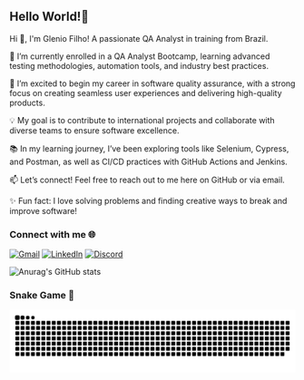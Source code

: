 ## Hello World!👋

Hi 👋, I'm Glenio Filho! A passionate QA Analyst in training from Brazil.  

🌱 I’m currently enrolled in a QA Analyst Bootcamp, learning advanced testing methodologies, automation tools, and industry best practices.  

🔭 I’m excited to begin my career in software quality assurance, with a strong focus on creating seamless user experiences and delivering high-quality products.  

💡 My goal is to contribute to international projects and collaborate with diverse teams to ensure software excellence.  

📚 In my learning journey, I’ve been exploring tools like Selenium, Cypress, and Postman, as well as CI/CD practices with GitHub Actions and Jenkins.  

📫 Let’s connect! Feel free to reach out to me here on GitHub or via email.  

✨ Fun fact: I love solving problems and finding creative ways to break and improve software! 

### Connect with me 🌐

[![Gmail](https://img.shields.io/badge/Gmail-D14836?style=for-the-badge&logo=gmail&logoColor=white)](mailto:filhoglenio@mail.com)
[![LinkedIn](https://img.shields.io/badge/LinkedIn-0077B5?style=for-the-badge&logo=linkedin&logoColor=white)](https://www.linkedin.com/in/glenio-filho-91789129a/)
[![Discord](https://img.shields.io/badge/Discord-7289DA?style=for-the-badge&logo=discord&logoColor=white)](https://discordapp.com/users/gleniofilho)

![Anurag's GitHub stats](https://github-readme-stats.vercel.app/api?username=GlenioFilho&show_icons=true&theme=dark)


### Snake Game 🐍

![Snake animation](https://github.com/Platane/snk/raw/output/github-contribution-grid-snake.svg)






